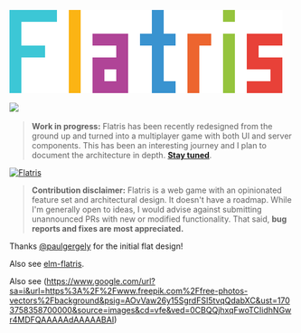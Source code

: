 [![Flatris](flatris.png)](https://flatris.space/)

![](https://github.com/skidding/flatris/workflows/ci/badge.svg)

> **Work in progress:** Flatris has been recently redesigned from the ground up and turned into a multiplayer game with both UI and server components. This has been an interesting journey and I plan to document the architecture in depth. **[Stay tuned](https://twitter.com/skidding)**.

[![Flatris](flatris.gif)](https://flatris.space/)

> **Contribution disclaimer:** Flatris is a web game with an opinionated feature set and architectural design. It doesn't have a roadmap. While I'm generally open to ideas, I would advise against submitting unannounced PRs with new or modified functionality. That said, **bug reports and fixes are most appreciated.**

Thanks [@paulgergely](https://twitter.com/paulgergely) for the initial flat design!

Also see [elm-flatris](https://github.com/w0rm/elm-flatris).

Also see (https://www.google.com/url?sa=i&url=https%3A%2F%2Fwww.freepik.com%2Ffree-photos-vectors%2Fbackground&psig=AOvVaw26y15SgrdFSI5tvqQdabXC&ust=1703758358700000&source=images&cd=vfe&ved=0CBQQjhxqFwoTCIidhNGwr4MDFQAAAAAdAAAAABAI)